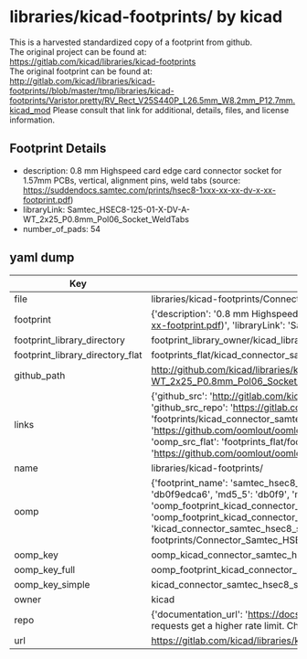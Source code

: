 # libraries/kicad-footprints/ by kicad  
This is a harvested standardized copy of a footprint from github.  
The original project can be found at:  
https://gitlab.com/kicad/libraries/kicad-footprints  
The original footprint can be found at:
http://gitlab.com/kicad/libraries/kicad-footprints//blob/master/tmp/libraries/kicad-footprints/Varistor.pretty/RV_Rect_V25S440P_L26.5mm_W8.2mm_P12.7mm.kicad_mod
Please consult that link for additional, details, files, and license information.  
## Footprint Details
* description: 0.8 mm Highspeed card edge card connector socket for 1.57mm PCBs, vertical, alignment pins, weld tabs (source: https://suddendocs.samtec.com/prints/hsec8-1xxx-xx-xx-dv-x-xx-footprint.pdf)  
* libraryLink: Samtec_HSEC8-125-01-X-DV-A-WT_2x25_P0.8mm_Pol06_Socket_WeldTabs  
* number_of_pads: 54  
## yaml dump  
| Key | Value |  
| --- | --- |  
| file | libraries/kicad-footprints/Connector_Samtec_HSEC8.pretty/Samtec_HSEC8-125-01-X-DV-A-WT_2x25_P0.8mm_Pol06_Socket_WeldTabs.kicad_mod |  
| footprint | {'description': '0.8 mm Highspeed card edge card connector socket for 1.57mm PCBs, vertical, alignment pins, weld tabs (source: https://suddendocs.samtec.com/prints/hsec8-1xxx-xx-xx-dv-x-xx-footprint.pdf)', 'libraryLink': 'Samtec_HSEC8-125-01-X-DV-A-WT_2x25_P0.8mm_Pol06_Socket_WeldTabs', 'number_of_pads': 54} |  
| footprint_library_directory | footprint_library_owner/kicad_libraries/kicad-footprints/ |  
| footprint_library_directory_flat | footprints_flat/kicad_connector_samtec_hsec8_samtec_hsec8_125_01_x_dv_a_wt_2x25_p0_8mm_pol06_socket_weldtabs/working |  
| github_path | http://github.com/kicad/libraries/kicad-footprints//blob/master/tmp/libraries/kicad-footprints/Connector_Samtec_HSEC8.pretty/Samtec_HSEC8-125-01-X-DV-A-WT_2x25_P0.8mm_Pol06_Socket_WeldTabs.kicad_mod |  
| links | {'github_src': 'http://gitlab.com/kicad/libraries/kicad-footprints//blob/master/tmp/libraries/kicad-footprints/Varistor.pretty/RV_Rect_V25S440P_L26.5mm_W8.2mm_P12.7mm.kicad_mod', 'github_src_repo': 'https://gitlab.com/kicad/libraries/kicad-footprints', 'oomp_bot': 'footprints/kicad_connector_samtec_hsec8_samtec_hsec8_125_01_x_dv_a_wt_2x25_p0_8mm_pol06_socket_weldtabs/working', 'oomp_bot_github': 'https://github.com/oomlout/oomlout_oomp_footprint_bot/tree/main/footprints/kicad_connector_samtec_hsec8_samtec_hsec8_125_01_x_dv_a_wt_2x25_p0_8mm_pol06_socket_weldtabs/working', 'oomp_src_flat': 'footprints_flat/footprints_flat/kicad_connector_samtec_hsec8_samtec_hsec8_125_01_x_dv_a_wt_2x25_p0_8mm_pol06_socket_weldtabs/working', 'oomp_src_flat_github': 'https://github.com/oomlout/oomlout_oomp_footprint_src/tree/main/footprints_flat/kicad_connector_samtec_hsec8_samtec_hsec8_125_01_x_dv_a_wt_2x25_p0_8mm_pol06_socket_weldtabs/working'} |  
| name | libraries/kicad-footprints/ |  
| oomp | {'footprint_name': 'samtec_hsec8_125_01_x_dv_a_wt_2x25_p0_8mm_pol06_socket_weldtabs', 'library_name': 'connector_samtec_hsec8', 'md5': 'db0f9edca637a9ef8ad2c01e12a4c2b2', 'md5_10': 'db0f9edca6', 'md5_5': 'db0f9', 'md5_6': 'db0f9e', 'oomp_key': 'oomp_kicad_connector_samtec_hsec8_samtec_hsec8_125_01_x_dv_a_wt_2x25_p0_8mm_pol06_socket_weldtabs', 'oomp_key_extra': 'oomp_footprint_kicad_connector_samtec_hsec8_samtec_hsec8_125_01_x_dv_a_wt_2x25_p0_8mm_pol06_socket_weldtabs', 'oomp_key_full': 'oomp_footprint_kicad_connector_samtec_hsec8_samtec_hsec8_125_01_x_dv_a_wt_2x25_p0_8mm_pol06_socket_weldtabs_db0f9e', 'oomp_key_simple': 'kicad_connector_samtec_hsec8_samtec_hsec8_125_01_x_dv_a_wt_2x25_p0_8mm_pol06_socket_weldtabs', 'original_filename': 'libraries/kicad-footprints/Connector_Samtec_HSEC8.pretty/Samtec_HSEC8-125-01-X-DV-A-WT_2x25_P0.8mm_Pol06_Socket_WeldTabs.kicad_mod', 'owner_name': 'kicad'} |  
| oomp_key | oomp_kicad_connector_samtec_hsec8_samtec_hsec8_125_01_x_dv_a_wt_2x25_p0_8mm_pol06_socket_weldtabs |  
| oomp_key_full | oomp_footprint_kicad_connector_samtec_hsec8_samtec_hsec8_125_01_x_dv_a_wt_2x25_p0_8mm_pol06_socket_weldtabs |  
| oomp_key_simple | kicad_connector_samtec_hsec8_samtec_hsec8_125_01_x_dv_a_wt_2x25_p0_8mm_pol06_socket_weldtabs |  
| owner | kicad |  
| repo | {'documentation_url': 'https://docs.github.com/rest/overview/resources-in-the-rest-api#rate-limiting', 'message': "API rate limit exceeded for 84.66.173.59. (But here's the good news: Authenticated requests get a higher rate limit. Check out the documentation for more details.)"} |  
| url | https://gitlab.com/kicad/libraries/kicad-footprints |  

